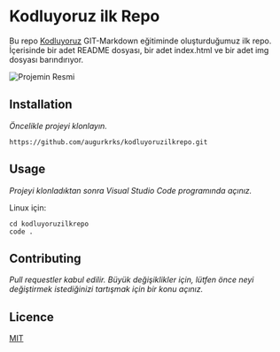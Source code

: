 # Kodluyoruz ilk Repo
Bu repo [Kodluyoruz](https//:kodluyoruz.org) GIT-Markdown eğitiminde oluşturduğumuz ilk repo. İçerisinde bir adet README dosyası, bir adet index.html ve bir adet img dosyası barındırıyor.

![Projemin Resmi](https://github.com/user-attachments/assets/780d88fb-3ae6-4be6-8529-02ea445cbc98)


## Installation
*Öncelikle projeyi klonlayın.*
```
https://github.com/augurkrks/kodluyoruzilkrepo.git
```

## Usage
*Projeyi klonladıktan sonra Visual Studio Code programında açınız.*

Linux için:
```
cd kodluyoruzilkrepo
code .
 ```

 ## Contributing
*Pull requestler kabul edilir. Büyük değişiklikler için, lütfen önce neyi değiştirmek istediğinizi tartışmak için bir konu açınız.*

 ## Licence
 [MIT](https://choosealicense.com/licenses/mit)
